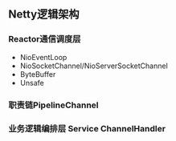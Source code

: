 

## Netty逻辑架构

### Reactor通信调度层
* NioEventLoop
* NioSocketChannel/NioServerSocketChannel
* ByteBuffer
* Unsafe

### 职责链PipelineChannel

### 业务逻辑编排层 Service ChannelHandler

